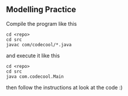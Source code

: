 ## Modelling Practice

Compile the program like this

```
cd <repo>
cd src
javac com/codecool/*.java
```

and execute it like this

```
cd <repo>
cd src
java com.codecool.Main
```

then follow the instructions at look at the code :)
